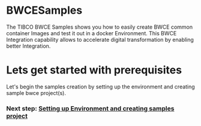 # BWCESamples

The TIBCO BWCE Samples shows you how to easily create BWCE common container Images and test it out in a docker Environment.
This BWCE Integration capability allows to accelerate digital transformation by enabling better Integration.

# Lets get started with prerequisites
Let's begin the samples creation by setting up the environment and creating sample bwce project(s).

### Next step: [Setting up Environment and creating samples project](getting_Started.md)
